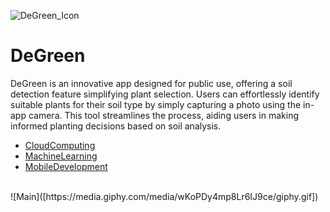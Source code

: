 ![DeGreen_Icon](https://github.com/Elephantwanttofly/Degreen/assets/89914435/9cb685fd-de0b-4878-93e4-a6f219608ebb)
</br >
# **DeGreen**
DeGreen is an innovative app designed for public use, offering a soil detection feature simplifying plant selection. Users can effortlessly identify suitable plants for their soil type by simply capturing a photo using the in-app camera. This tool streamlines the process, aiding users in making informed planting decisions based on soil analysis.
</br>
* [CloudComputing](https://github.com/Elephantwanttofly/Degreen/tree/main/CloudComputing)
* [MachineLearning](https://github.com/Elephantwanttofly/Degreen/tree/main/MachineLearning)
* [MobileDevelopment](https://github.com/Elephantwanttofly/Degreen/tree/main/MobileDevelopment)
</br>
![Main]([https://media.giphy.com/media/wKoPDy4mp8Lr6IJ9ce/giphy.gif])
